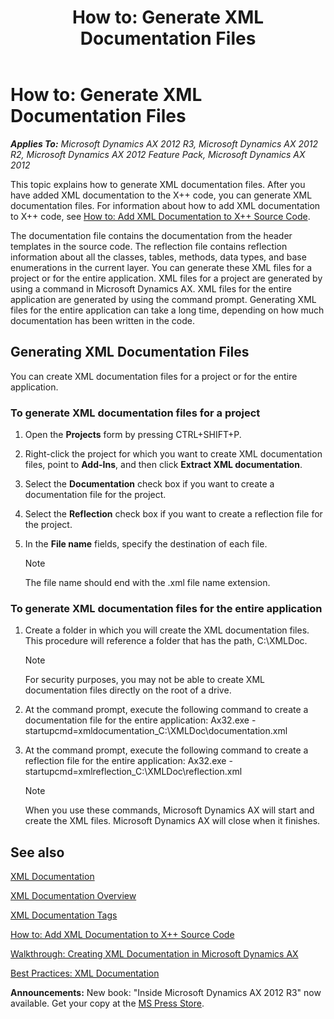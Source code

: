 ﻿---
title: 'How to: Generate XML Documentation Files'
TOCTitle: 'How to: Generate XML Documentation Files'
ms:assetid: fd623aab-45c0-4a96-afc3-8c7f05f8b2dd
ms:mtpsurl: https://msdn.microsoft.com/en-us/library/Cc654944(v=AX.60)
ms:contentKeyID: 35254209
ms.date: 05/18/2015
mtps_version: v=AX.60
f1_keywords:
- Classes.SysXmlDocumentationCreateFile
---

# How to: Generate XML Documentation Files 


_**Applies To:** Microsoft Dynamics AX 2012 R3, Microsoft Dynamics AX 2012 R2, Microsoft Dynamics AX 2012 Feature Pack, Microsoft Dynamics AX 2012_

This topic explains how to generate XML documentation files. After you have added XML documentation to the X++ code, you can generate XML documentation files. For information about how to add XML documentation to X++ code, see [How to: Add XML Documentation to X++ Source Code](how-to-add-xml-documentation-to-x-source-code.md).

The documentation file contains the documentation from the header templates in the source code. The reflection file contains reflection information about all the classes, tables, methods, data types, and base enumerations in the current layer. You can generate these XML files for a project or for the entire application. XML files for a project are generated by using a command in Microsoft Dynamics AX. XML files for the entire application are generated by using the command prompt. Generating XML files for the entire application can take a long time, depending on how much documentation has been written in the code.

## Generating XML Documentation Files

You can create XML documentation files for a project or for the entire application.

### To generate XML documentation files for a project

1.  Open the **Projects** form by pressing CTRL+SHIFT+P.

2.  Right-click the project for which you want to create XML documentation files, point to **Add-Ins**, and then click **Extract XML documentation**.

3.  Select the **Documentation** check box if you want to create a documentation file for the project.

4.  Select the **Reflection** check box if you want to create a reflection file for the project.

5.  In the **File name** fields, specify the destination of each file.
    

    > [!NOTE]
    > <P>The file name should end with the .xml file name extension.</P>



### To generate XML documentation files for the entire application

1.  Create a folder in which you will create the XML documentation files. This procedure will reference a folder that has the path, C:\\XMLDoc.
    

    > [!NOTE]
    > <P>For security purposes, you may not be able to create XML documentation files directly on the root of a drive.</P>



2.  At the command prompt, execute the following command to create a documentation file for the entire application: Ax32.exe -startupcmd=xmldocumentation\_C:\\XMLDoc\\documentation.xml

3.  At the command prompt, execute the following command to create a reflection file for the entire application: Ax32.exe -startupcmd=xmlreflection\_C:\\XMLDoc\\reflection.xml
    

    > [!NOTE]
    > <P>When you use these commands, Microsoft Dynamics AX will start and create the XML files. Microsoft Dynamics AX will close when it finishes.</P>



## See also

[XML Documentation](xml-documentation.md)

[XML Documentation Overview](xml-documentation-overview.md)

[XML Documentation Tags](xml-documentation-tags.md)

[How to: Add XML Documentation to X++ Source Code](how-to-add-xml-documentation-to-x-source-code.md)

[Walkthrough: Creating XML Documentation in Microsoft Dynamics AX](walkthrough-creating-xml-documentation-in-microsoft-dynamics-ax.md)

[Best Practices: XML Documentation](best-practices-xml-documentation.md)

  
**Announcements:** New book: "Inside Microsoft Dynamics AX 2012 R3" now available. Get your copy at the [MS Press Store](https://www.microsoftpressstore.com/store/inside-microsoft-dynamics-ax-2012-r3-9780735685109).

